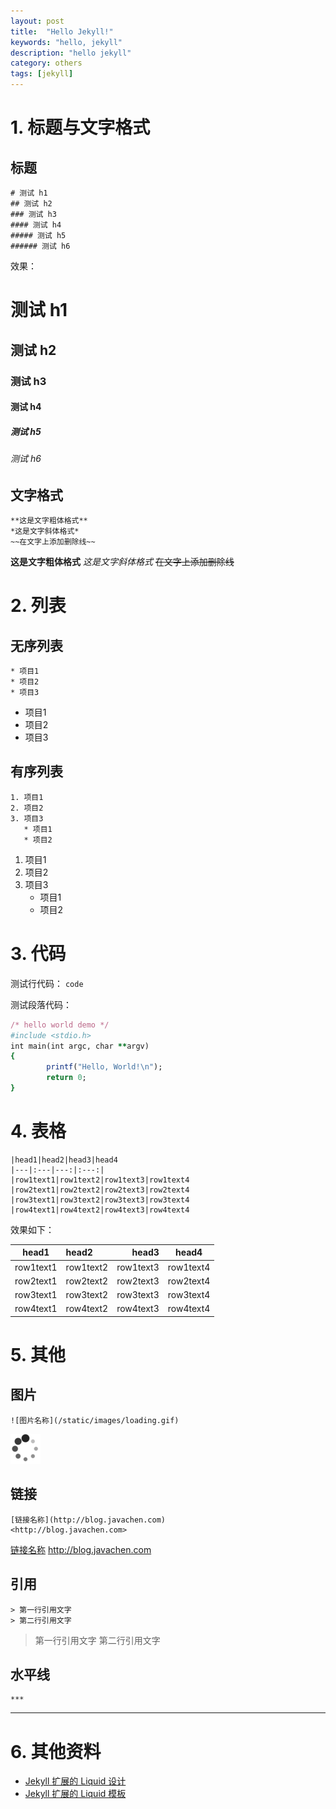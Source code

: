 ```yaml
---
layout: post
title:  "Hello Jekyll!"
keywords: "hello, jekyll"
description: "hello jekyll"
category: others
tags: [jekyll]
---
```


# 1. 标题与文字格式

## 标题

```
# 测试 h1
## 测试 h2
### 测试 h3
#### 测试 h4
##### 测试 h5
###### 测试 h6
```

效果：

# 测试 h1
## 测试 h2
### 测试 h3
#### 测试 h4
##### 测试 h5
###### 测试 h6

## 文字格式

```
**这是文字粗体格式**
*这是文字斜体格式*
~~在文字上添加删除线~~
```

**这是文字粗体格式**
*这是文字斜体格式*
~~在文字上添加删除线~~

# 2. 列表

## 无序列表

```
* 项目1
* 项目2
* 项目3
```

* 项目1
* 项目2
* 项目3

## 有序列表

```
1. 项目1
2. 项目2
3. 项目3
   * 项目1
   * 项目2
```

1. 项目1
2. 项目2
3. 项目3
   * 项目1
   * 项目2
   
# 3. 代码

测试行代码： `code`

测试段落代码：

```ruby
/* hello world demo */
#include <stdio.h>
int main(int argc, char **argv)
{
        printf("Hello, World!\n");
        return 0;
}
```

# 4. 表格

```
|head1|head2|head3|head4
|---|:---|---:|:---:|
|row1text1|row1text2|row1text3|row1text4
|row2text1|row2text2|row2text3|row2text4
|row3text1|row3text2|row3text3|row3text4
|row4text1|row4text2|row4text3|row4text4
```

效果如下：

|head1|head2|head3|head4
|---|:---|---:|:---:|
|row1text1|row1text2|row1text3|row1text4
|row2text1|row2text2|row2text3|row2text4
|row3text1|row3text2|row3text3|row3text4
|row4text1|row4text2|row4text3|row4text4

# 5. 其他

## 图片

```
![图片名称](/static/images/loading.gif)
```

![图片名称](/static/images/loading.gif)

## 链接

```
[链接名称](http://blog.javachen.com)
<http://blog.javachen.com>
```

[链接名称](http://blog.javachen.com)
<http://blog.javachen.com>

## 引用

```
> 第一行引用文字
> 第二行引用文字
```

> 第一行引用文字
> 第二行引用文字

## 水平线

```
***
```

***

# 6. 其他资料

- [Jekyll 扩展的 Liquid 设计](http://havee.me/internet/2013-11/jekyll-liquid-designers.html)
- [Jekyll 扩展的 Liquid 模板](http://havee.me/internet/2013-07/jekyll-liquid-extensions.html)
